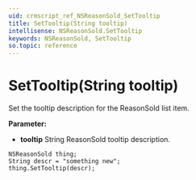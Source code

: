 ```yaml
---
uid: crmscript_ref_NSReasonSold_SetTooltip
title: SetTooltip(String tooltip)
intellisense: NSReasonSold.SetTooltip
keywords: NSReasonSold, SetTooltip
so.topic: reference
---
```


# SetTooltip(String tooltip)

Set the tooltip description for the ReasonSold list item.

**Parameter:** 
* **tooltip** String ReasonSold tooltip description.

```crmscript
NSReasonSold thing;
String descr = "something new";
thing.SetTooltip(descr);
```

